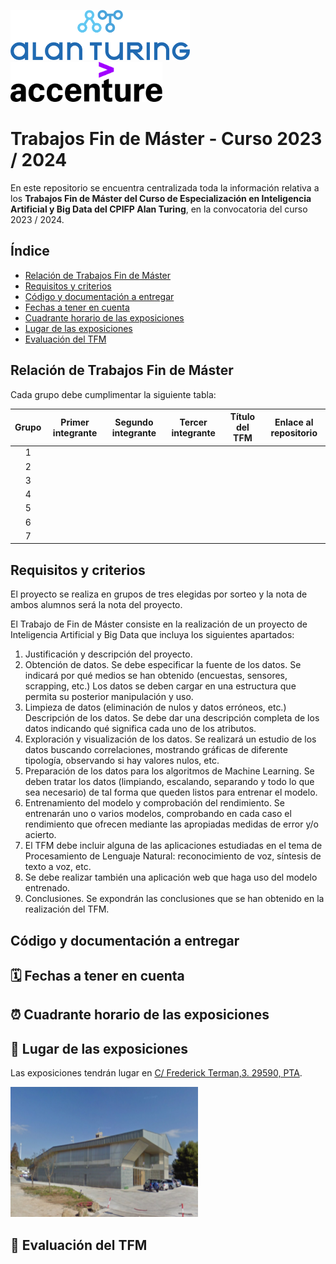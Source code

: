 <img height="80px" src="alan_turing_recortado.png">&nbsp;&nbsp;&nbsp;&nbsp;&nbsp;&nbsp;<img height="64px" src="accenture.svg">

# Trabajos Fin de Máster - Curso 2023 / 2024

En este repositorio se encuentra centralizada toda la información relativa a los **Trabajos Fin de Máster del Curso de Especialización en Inteligencia Artificial y Big Data del CPIFP Alan Turing**, en la convocatoria del curso 2023 / 2024.

## Índice

* [Relación de Trabajos Fin de Máster](#id1)
* [Requisitos y criterios](#id2)
* [Código y documentación a entregar](#id3)
* [Fechas a tener en cuenta](#id4)
* [Cuadrante horario de las exposiciones](#id5)
* [Lugar de las exposiciones](#id6)
* [Evaluación del TFM](#id7)

## Relación de Trabajos Fin de Máster<a name="id1"></a>

Cada grupo debe cumplimentar la siguiente tabla:

| Grupo | Primer integrante   | Segundo integrante  | Tercer integrante  | Título del TFM | Enlace al repositorio |
|:-----:|:-------------------:|:-------------------:|:------------------:|:--------------:|:---------------------:|
|   1   |                     |                     |                    |                |                       |
|   2   |                     |                     |                    |                |                       |
|   3   |                     |                     |                    |                |                       |
|   4   |                     |                     |                    |                |                       |
|   5   |                     |                     |                    |                |                       |
|   6   |                     |                     |                    |                |                       |
|   7   |                     |                     |                    |                |                       |

## Requisitos y criterios<a name="id2"></a>

El proyecto se realiza en grupos de tres elegidas por sorteo y la nota de ambos alumnos será la nota del proyecto.

El Trabajo de Fin de Máster consiste en la realización de un proyecto de Inteligencia Artificial y Big Data que incluya los siguientes apartados:

1. Justificación y descripción del proyecto.
2. Obtención de datos. Se debe especificar la fuente de los datos. Se indicará por qué medios se han obtenido (encuestas, sensores, scrapping, etc.)
Los datos se deben cargar en una estructura que permita su posterior manipulación y uso.
3. Limpieza de datos (eliminación de nulos y datos erróneos, etc.)
Descripción de los datos. Se debe dar una descripción completa de los datos indicando qué significa cada uno de los atributos.
4. Exploración y visualización de los datos. Se realizará un estudio de los datos buscando correlaciones, mostrando gráficas de diferente tipología, observando si hay valores nulos, etc.
5. Preparación de los datos para los algoritmos de Machine Learning. Se deben tratar los datos (limpiando, escalando, separando y todo lo que sea necesario) de tal forma que queden listos para entrenar el modelo.
6. Entrenamiento del modelo y comprobación del rendimiento.  Se entrenarán uno o varios modelos, comprobando en cada caso el rendimiento que ofrecen mediante las apropiadas medidas de error y/o acierto.
7. El TFM debe incluir alguna de las aplicaciones estudiadas en el tema de Procesamiento de Lenguaje Natural: reconocimiento de voz, síntesis de texto a voz, etc.
8. Se debe realizar también una aplicación web que haga uso del modelo entrenado.
9. Conclusiones. Se expondrán las conclusiones que se han obtenido en la realización del TFM.

## Código y documentación a entregar<a name="id3"></a>

## 🗓️ Fechas a tener en cuenta<a name="id4"></a>

## ⏰ Cuadrante horario de las exposiciones<a name="id5"></a>

## 📍 Lugar de las exposiciones<a name="id6"></a>

Las exposiciones tendrán lugar en [C/ Frederick Terman,3. 29590, PTA](https://goo.gl/maps/NUnpUFXAWocgUKxv9).

<img src="incubadora.png">

## 📝 Evaluación del TFM<a name="id7"></a>
